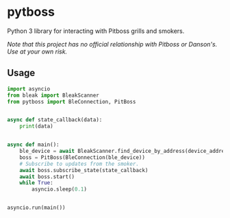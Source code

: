 # pytboss

Python 3 library for interacting with Pitboss grills and smokers.

*Note that this project has no official relationship with Pitboss or Danson's. Use at your own risk.*

## Usage

```python
import asyncio
from bleak import BleakScanner
from pytboss import BleConnection, PitBoss


async def state_callback(data):
    print(data)


async def main():
    ble_device = await BleakScanner.find_device_by_address(device_address)
    boss = PitBoss(BleConnection(ble_device))
    # Subscribe to updates from the smoker.
    await boss.subscribe_state(state_callback)
    await boss.start()
    while True:
        asyncio.sleep(0.1)


asyncio.run(main())
```
